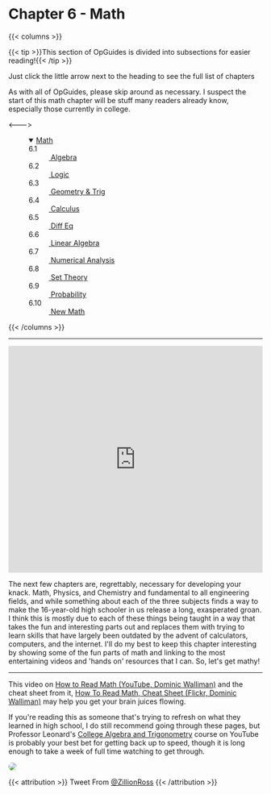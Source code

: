 # Chapter 6 - Math

<script>
    document.getElementById("mathMenu").open = true;
</script>

{{< columns >}}

{{< tip >}}This section of OpGuides is divided into subsections for easier reading!{{< /tip >}}

Just click the little arrow next to the heading to see the full list of chapters

As with all of OpGuides, please skip around as necessary. I suspect the start of this math chapter will be stuff many readers already know, especially those currently in college.

<--->

<dd> <details open id="mathMenu"> <summary><a href="/engineering/math/math/">Math</a></summary>
    <dt class="sub">6.1</dt><dd class="sub"> <a href="/engineering/math/algebra"> Algebra</a></dd>
	 <dt class="sub">6.2</dt><dd class="sub"> <a href="/engineering/math/logic"> Logic</a></dd>
    <dt class="sub">6.3</dt><dd class="sub"> <a href="/engineering/math/geometry"> Geometry & Trig</a></dd>
    <dt class="sub">6.4</dt><dd class="sub"> <a href="/engineering/math/calc"> Calculus</a></dd>
    <dt class="sub">6.5</dt><dd class="sub"> <a href="/engineering/math/diffeq"> Diff Eq</a></dd>
    <dt class="sub">6.6</dt><dd class="sub"> <a href="/engineering/math/linalg"> Linear Algebra</a></dd>
    <dt class="sub">6.7</dt><dd class="sub"> <a href="/engineering/math/numanalysis"> Numerical Analysis</a></dd>
    <dt class="sub">6.8</dt><dd class="sub"> <a href="/engineering/math/settheory"> Set Theory</a></dd>
    <dt class="sub">6.9</dt><dd class="sub"> <a href="/engineering/math/probability"> Probability</a></dd>
    <dt class="sub">6.10</dt><dd class="sub"> <a href="/engineering/math/newmath"> New Math</a></dd>
   </details> </dd>

{{< /columns >}}

---

<iframe width="100%" height="450" src="https://www.youtube.com/embed/g8vHhgh6oM0" frameborder="0" allow="accelerometer; autoplay; clipboard-write; encrypted-media; gyroscope; picture-in-picture" allowfullscreen></iframe>

The next few chapters are, regrettably, necessary for developing your knack. Math, Physics, and Chemistry and fundamental to all engineering fields, and while something about each of the three subjects finds a way to make the 16-year-old high schooler in us release a long, exasperated groan. I think this is mostly due to each of these things being taught in a way that takes the fun and interesting parts out and replaces them with trying to learn skills that have largely been outdated by the advent of calculators, computers, and the internet. I'll do my best to keep this chapter interesting by showing some of the fun parts of math and linking to the most entertaining videos and 'hands on' resources that I can. So, let's get mathy!

---

This video on [How to Read Math (YouTube, Dominic Walliman)](https://www.youtube.com/watch?v=Kp2bYWRQylk) and the cheat sheet from it, [How To Read Math, Cheat Sheet (Flickr, Dominic Walliman)](https://live.staticflickr.com/4671/40544016221_61cf8944d1_h.jpg) may help you get your brain juices flowing.

If you're reading this as someone that's trying to refresh on what they learned in high school, I do still recommend going through these pages, but Professor Leonard's [College Algebra and Trigonometry](https://www.youtube.com/watch?v=9OOrhA2iKak&list=PLDesaqWTN6ESsmwELdrzhcGiRhk5DjwLP) course on YouTube is probably your best bet for getting back up to speed, though it is long enough to take a week of full time watching to get through.

<!---

[TODO] some motivation, Klein bottle guy, non-euclidean games, fractals, colatz conjecture, math in music, etc.

https://hackaday.com/2021/01/01/number-bases-stretch-the-mind/)

https://blog.plover.com/math/exponential.html)

https://en.wikipedia.org/wiki/Space_syntax, https://en.wikipedia.org/wiki/List_of_network_theory_topics

Game Theory

https://en.wikipedia.org/wiki/Directed_acyclic_graph

CAS, Solvers, Sympy, https://github.com/Z3Prover/z3 → http://www.cs.toronto.edu/~victorn/tutorials/z3_SAT_2019/index.html & https://ericpony.github.io/z3py-tutorial/guide-examples.htm

--->

<img src="/fairuse/twitter/zillion.webp" alt=" " style="border-radius:50px;">

{{< attribution >}} Tweet From [@ZillionRoss](https://twitter.com/ZillionRoss) {{< /attribution >}}

